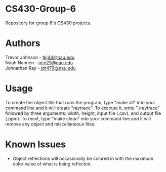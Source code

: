 # CS430-Group-6
Repository for group 6's CS430 projects.

# Authors
Trevor Johnson - tkj44@nau.edu  
Noah Nannen - ncn23@nau.edu  
Johnathan Ray - jdr479@nau.edu  
  
# Usage
To create the object file that runs the program, type "make all" into your command line and it will create "raytrace". To execute it, write "./raytrace" followed by three arguments: width, height, input file (.csv), and output file (.ppm). To reset, type "make clean" into your command line and it will remove any object and miscellaneous files.
  
# Known Issues
- Object reflections will occasionally be colored in with the maximum color value of what is being reflected.
